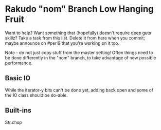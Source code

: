 # Rakudo "nom" Branch Low Hanging Fruit

Want to help? Want something that (hopefully) doesn't require deep
guts skillz? Take a task from this list. Delete it from here when
you commit; maybe announce on #perl6 that you're working on it too.

Note - do not just copy stuff from the master setting! Often things
need to be done differently in the "nom" branch, to take advantage of
new possible performance.

## Basic IO
While the iterator-y bits can't be done yet, adding back open and some
of the IO class should be do-able.

## Built-ins
Str.chop
